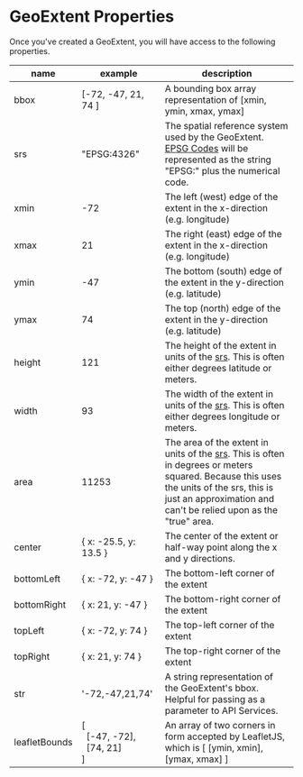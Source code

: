 # GeoExtent Properties
Once you've created a GeoExtent, you will have access to the following properties.

| name | example | description |
| ---- | ----------------------------- | ------- |
| bbox | [-72, -47, 21, 74 ] &nbsp;&nbsp;&nbsp;&nbsp;&nbsp;&nbsp;&nbsp;&nbsp;&nbsp;&nbsp;| A bounding box array representation of [xmin, ymin, xmax, ymax] |
| srs | "EPSG:4326" | The spatial reference system used by the GeoExtent.  [EPSG Codes](https://en.wikipedia.org/wiki/EPSG_Geodetic_Parameter_Dataset) will be represented as the string "EPSG:" plus the numerical code. |
| xmin | -72 | The left (west) edge of the extent in the x-direction (e.g. longitude) |
| xmax | 21 | The right (east) edge of the extent in the x-direction (e.g. longitude) |
| ymin | -47 | The bottom (south) edge of the extent in the y-direction (e.g. latitude) |
| ymax | 74 | The top (north) edge of the extent in the y-direction (e.g. latitude) |
| height | 121 | The height of the extent in units of the [srs](https://en.wikipedia.org/wiki/Spatial_reference_system).  This is often either degrees latitude or meters. |
| width | 93 | The width of the extent in units of the [srs](https://en.wikipedia.org/wiki/Spatial_reference_system).  This is often either degrees longitude or meters. |
| area | 11253 | The area of the extent in units of the [srs](https://en.wikipedia.org/wiki/Spatial_reference_system). This is often in degrees or meters squared. Because this uses the units of the srs, this is just an approximation and can't be relied upon as the "true" area. |
| center | { x: -25.5, y: 13.5 } | The center of the extent or half-way point along the x and y directions. |
| bottomLeft | { x: -72, y: -47 } | The bottom-left corner of the extent |
| bottomRight | { x: 21, y: -47 } | The bottom-right corner of the extent |
| topLeft | { x: -72, y: 74 } | The top-left corner of the extent |
| topRight | { x: 21, y: 74 } | The top-right corner of the extent |
| str | '-72,-47,21,74' | A string representation of the GeoExtent's bbox. Helpful for passing as a parameter to API Services. |
| leafletBounds | [<br/>&nbsp;&nbsp;[-47, -72],<br/>&nbsp;&nbsp;[74, 21]<br/>] | An array of two corners in form accepted by LeafletJS, which is [ [ymin, xmin], [ymax, xmax] ] |
